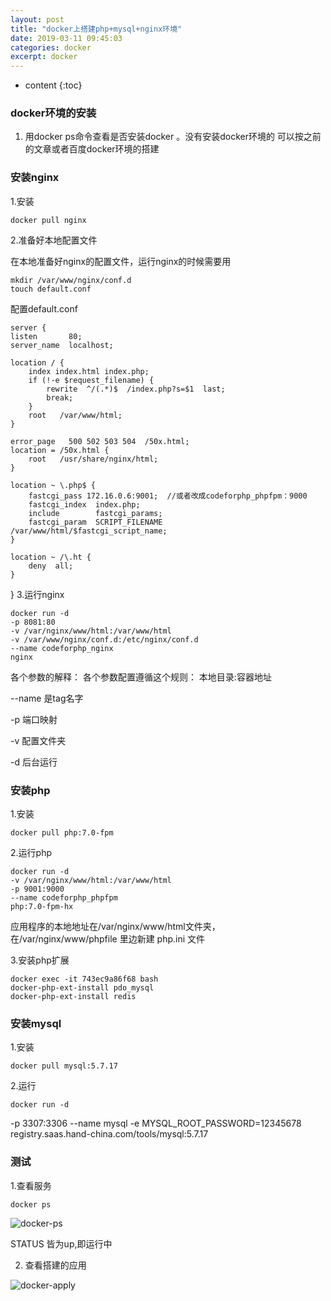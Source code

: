 ```yaml
---
layout: post
title: "docker上搭建php+mysql+nginx环境"
date: 2019-03-11 09:45:03
categories: docker
excerpt: docker
---
```


* content
{:toc}

### docker环境的安装

1. 用docker ps命令查看是否安装docker 。没有安装docker环境的 可以按之前的文章或者百度docker环境的搭建

### 安装nginx 

1.安装

	docker pull nginx

2.准备好本地配置文件

在本地准备好nginx的配置文件，运行nginx的时候需要用
	
	mkdir /var/www/nginx/conf.d
	touch default.conf

配置default.conf

	server {
    listen       80;
    server_name  localhost;

    location / {
        index index.html index.php;
        if (!-e $request_filename) {
            rewrite  ^/(.*)$  /index.php?s=$1  last;
            break;
        }
        root   /var/www/html;
    }

    error_page   500 502 503 504  /50x.html;
    location = /50x.html {
        root   /usr/share/nginx/html;
    }

    location ~ \.php$ {
        fastcgi_pass 172.16.0.6:9001;  //或者改成codeforphp_phpfpm：9000
        fastcgi_index  index.php;
        include        fastcgi_params;
        fastcgi_param  SCRIPT_FILENAME  /var/www/html/$fastcgi_script_name;
    }

    location ~ /\.ht {
        deny  all;
    }
}
3.运行nginx

	docker run -d 
    -p 8081:80  
    -v /var/nginx/www/html:/var/www/html  
    -v /var/www/nginx/conf.d:/etc/nginx/conf.d     
    --name codeforphp_nginx 
    nginx

各个参数的解释： 各个参数配置遵循这个规则： 本地目录:容器地址

--name 是tag名字

-p 端口映射

-v 配置文件夹

-d 后台运行

### 安装php 

1.安装

	docker pull php:7.0-fpm


2.运行php

	docker run -d 
    -v /var/nginx/www/html:/var/www/html 
    -p 9001:9000 
    --name codeforphp_phpfpm 
    php:7.0-fpm-hx

应用程序的本地地址在/var/nginx/www/html文件夹，在/var/nginx/www/phpfile   里边新建  php.ini 文件

3.安装php扩展

	docker exec -it 743ec9a86f68 bash 
	docker-php-ext-install pdo_mysql
	docker-php-ext-install redis

### 安装mysql 

1.安装

	docker pull mysql:5.7.17

2.运行

	docker run -d 
   -p 3307:3306 
   --name mysql 
   -e MYSQL_ROOT_PASSWORD=12345678 
   registry.saas.hand-china.com/tools/mysql:5.7.17

### 测试

1.查看服务

	docker ps 
	
![docker-ps](http://hexing-w.github.io/css/pics/docker-ps.png)

STATUS 皆为up,即运行中 


2. 查看搭建的应用

![docker-apply](http://hexing-w.github.io/css/pics/docker-apply.png)










 







